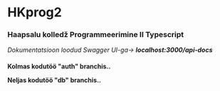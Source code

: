 # HKprog2
<h3>
Haapsalu kolledž
Programmeerimine II
Typescript
</h3>
<i>Dokumentatsioon loodud Swagger UI-ga-> <b>localhost:3000/api-docs</b></i>

<h4> 
Kolmas kodutöö "auth" branchis..

<b> Neljas kodutöö "db" branchis.. </b>
</h4>
